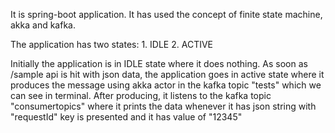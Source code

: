 It is spring-boot application. It has used the concept of finite state machine, akka and kafka.

The application has two states:
	1. IDLE 2. ACTIVE

Initially the application is in IDLE state where it does nothing. As soon as /sample api is hit with json data, the application goes in active state where it produces the message using akka actor in the kafka topic "tests" which we can see in terminal. After producing, it listens to the kafka topic "consumertopics" where it prints the data whenever it has json string with "requestId" key is presented and it has value of "12345"
